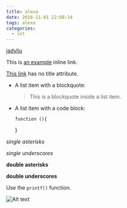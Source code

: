 ```yaml
---
title: alexa
date: 2016-11-01 22:08:14
tags: alexa
categories:
  - iot
---
```

[jadyliu](https://au.linkedin.com/in/jadyliu)

This is [an example](http://example.com/ "Title") inline link.

[This link](http://example.net/) has no title attribute.

*   A list item with a blockquote:

    > This is a blockquote
    > inside a list item.

*   A list item with a code block:

        function (){

    }

*single asterisks*

_single underscores_

**double asterisks**

__double underscores__

Use the `printf()` function.

![Alt text](/path/to/img.jpg "Optional title")